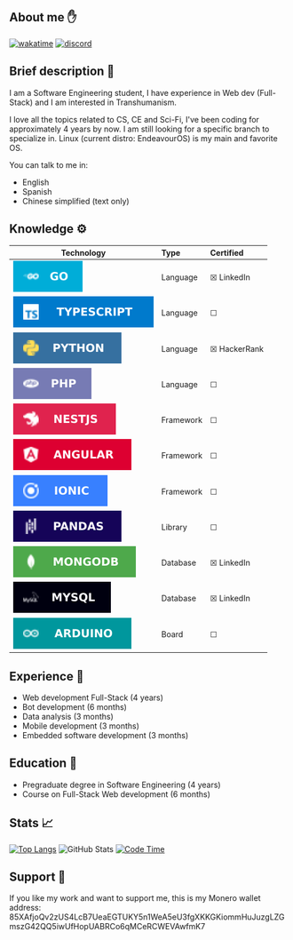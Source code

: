 ## About me ✋
[![wakatime](https://wakatime.com/badge/user/4a1c6e73-2d5a-4f23-ba8a-7a48312a07c7.svg)](https://wakatime.com/@4a1c6e73-2d5a-4f23-ba8a-7a48312a07c7)
[![discord](https://img.shields.io/badge/discord-online-brightgreen.svg)](https://discord.gg/kstQ9Jrwn5)


## Brief description 👤
I am a Software Engineering student, I have experience in Web dev (Full-Stack) and I am interested in Transhumanism.

I love all the topics related to CS, CE and Sci-Fi, I've been coding for approximately 4 years by now. I am still looking for a specific branch to specialize in. Linux (current distro: EndeavourOS) is my main and favorite OS.

You can talk to me in:
- English
- Spanish
- Chinese simplified (text only)


## Knowledge ⚙️
|    Technology    |    Type   |    Certified    |
|------------------|:----------|:----------------|
|![](assets/go.svg)|Language   |&#9746;  LinkedIn|
|![](assets/ts.svg)|Language   |&#9744;          |
|![](assets/py.svg)|Language   |&#9746; HackerRank|
|![](assets/ph.svg)|Language   |&#9744;          |
|![](assets/ne.svg)|Framework  |&#9744;          |
|![](assets/an.svg)|Framework  |&#9744;          |
|![](assets/io.svg)|Framework  |&#9744;          |
|![](assets/pa.svg)|Library    |&#9744;          |
|![](assets/mo.svg)|Database   |&#9746;  LinkedIn|
|![](assets/my.svg)|Database   |&#9746;  LinkedIn|
|![](assets/ar.svg)|Board      |&#9744;          |


## Experience 🏢
- Web development Full-Stack (4 years)
- Bot development (6 months)
- Data analysis (3 months)
- Mobile development (3 months)
- Embedded software development (3 months)


## Education 📖
- Pregraduate degree in Software Engineering (4 years)
- Course on Full-Stack Web development (6 months)
<!-- - Specialization course on Mathematics for Machine Learning (6 months) -->
<!-- - Specialization course on Bioinformatics (9 months) -->


## Stats 📈
[![Top Langs](https://github-readme-stats-git-masterrstaa-rickstaa.vercel.app/api/top-langs/?username=carepollo&theme=radical&show_icons=true)](https://github.com/anuraghazra/github-readme-stats)
![GitHub Stats](https://github-readme-stats-git-masterrstaa-rickstaa.vercel.app/api?username=carepollo&show_icons=true&count_private=true&theme=radical)
[![Code Time](https://github-readme-stats.vercel.app/api/wakatime?username=chickenface&theme=radical&custom_title=Last+7+Days+Coding+Stats&range=last_7_days&langs_count=5)](https://github.com/anuraghazra/github-readme-stats)


## Support 🍲
If you like my work and want to support me, this is my Monero wallet address:
85XAfjoQv2zUS4LcB7UeaEGTUKY5n1WeA5eU3fgXKKGKiommHuJuzgLZGmszG42QQ5iwUfHopUABRCo6qMCeRCWEVAwfmK7

